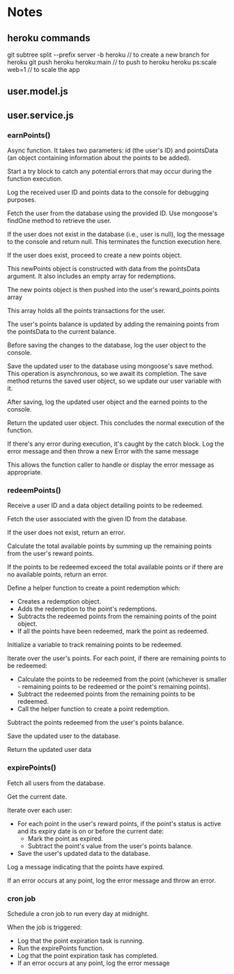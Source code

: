 # Notes

## heroku commands

git subtree split --prefix server -b heroku // to create a new branch for heroku
git push heroku heroku:main // to push to heroku
heroku ps:scale web=1 // to scale the app

## user.model.js

## user.service.js

### earnPoints()

Async function. It takes two parameters: id (the user's ID) and pointsData (an object containing information about the points to be added).

Start a try block to catch any potential errors that may occur during the function execution.

Log the received user ID and points data to the console for debugging purposes.

Fetch the user from the database using the provided ID. Use mongoose's findOne method to retrieve the user.

If the user does not exist in the database (i.e., user is null), log the message to the console and return null. This terminates the function execution here.

If the user does exist, proceed to create a new points object.

This newPoints object is constructed with data from the pointsData argument. It also includes an empty array for redemptions.

The new points object is then pushed into the user's reward_points.points array

This array holds all the points transactions for the user.

The user's points balance is updated by adding the remaining points from the pointsData to the current balance.

Before saving the changes to the database, log the user object to the console.

Save the updated user to the database using mongoose's save method. This operation is asynchronous, so we await its completion. The save method returns the saved user object, so we update our user variable with it.

After saving, log the updated user object and the earned points to the console.

Return the updated user object. This concludes the normal execution of the function.

If there's any error during execution, it's caught by the catch block. Log the error message and then throw a new Error with the same message

This allows the function caller to handle or display the error message as appropriate.

### redeemPoints()

Receive a user ID and a data object detailing points to be redeemed.

Fetch the user associated with the given ID from the database.

If the user does not exist, return an error.

Calculate the total available points by summing up the remaining points from the user's reward points.

If the points to be redeemed exceed the total available points or if there are no available points, return an error.

Define a helper function to create a point redemption which:

- Creates a redemption object.
- Adds the redemption to the point's redemptions.
- Subtracts the redeemed points from the remaining points of the point object.
- If all the points have been redeemed, mark the point as redeemed.

Initialize a variable to track remaining points to be redeemed.

Iterate over the user's points. For each point, if there are remaining points to be redeemed:

- Calculate the points to be redeemed from the point (whichever is smaller - remaining points to be redeemed or the point's remaining points).
- Subtract the redeemed points from the remaining points to be redeemed.
- Call the helper function to create a point redemption.

Subtract the points redeemed from the user's points balance.

Save the updated user to the database.

Return the updated user data

### expirePoints()

Fetch all users from the database.

Get the current date.

Iterate over each user:

- For each point in the user's reward points, if the point's status is active and its expiry date is on or before the current date:
  - Mark the point as expired.
  - Subtract the point's value from the user's points balance.
- Save the user's updated data to the database.

Log a message indicating that the points have expired.

If an error occurs at any point, log the error message and throw an error.

### cron job

Schedule a cron job to run every day at midnight.

When the job is triggered:

- Log that the point expiration task is running.
- Run the expirePoints function.
- Log that the point expiration task has completed.
- If an error occurs at any point, log the error message

